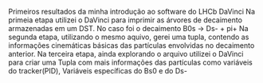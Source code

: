 Primeiros resultados da minha introdução ao software do LHCb DaVinci 
Na primeia etapa utilizei o DaVinci para imprimir as árvores de decaimento armazenadas em um DST. No caso foi o decaimento B0s -> Ds- + pi+
Na segunda etapa, utilizando o mesmo aquivo, gerei uma tupla, contendo as informações cinemáticas básicas das partículas envolvidas no decaimento anterior.
Na terceira etapa, ainda explorando o arquivo utilizei o DaVinci para criar uma Tupla com mais informações das partículas como variáveis do tracker(PID), Variáveis específicas do Bs0 e do Ds-
